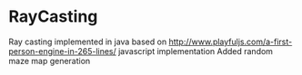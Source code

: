# RayCasting
Ray casting implemented in java based on http://www.playfuljs.com/a-first-person-engine-in-265-lines/ javascript implementation
Added random maze map generation
